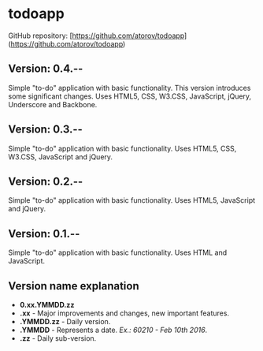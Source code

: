# todoapp

GitHub repository: [https://github.com/atorov/todoapp]
(https://github.com/atorov/todoapp)

## Version: 0.4.--
Simple "to-do" application with basic functionality.
This version introduces some significant changes.
Uses HTML5, CSS, W3.CSS, JavaScript, jQuery, Underscore and Backbone.

## Version: 0.3.--
Simple "to-do" application with basic functionality.
Uses HTML5, CSS, W3.CSS, JavaScript and jQuery.

## Version: 0.2.--
Simple "to-do" application with basic functionality.
Uses HTML5, JavaScript and jQuery.

## Version: 0.1.--
Simple "to-do" application with basic functionality.
Uses HTML and JavaScript.

## Version name explanation
- **0.xx.YMMDD.zz**
- **.xx** - Major improvements and changes, new important features.
- **.YMMDD.zz** - Daily version.
- **.YMMDD** - Represents a date. *Ex.: 60210 - Feb 10th 2016*.
- **.zz** - Daily sub-version.
